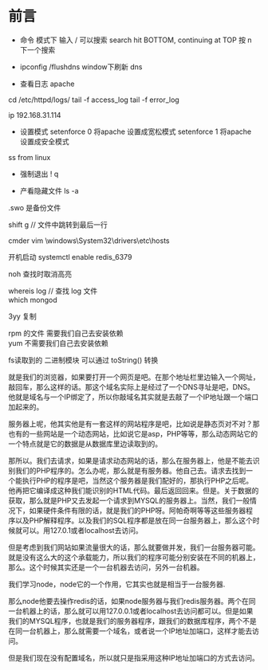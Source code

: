# 前言

* 命令 模式下 输入 / 可以搜索
search hit BOTTOM, continuing at TOP     按 n 下一个搜索

* ipconfig /flushdns window下刷新 dns

* 查看日志 apache
<!-- tail -f /etc/httpd/logs/ -->
cd /etc/httpd/logs/
tail -f access_log
tail -f error_log

ip 192.168.31.114

* 设置模式
setenforce 0 将apache 设置成宽松模式
setenforce 1 将apache 设置成安全模式


ss from linux

* 强制退出
! q

* 产看隐藏文件
ls -a

.swo 是备份文件

shift g   // 文件中跳转到最后一行



cmder
vim \windows\System32\drivers\etc\hosts

开机启动 systemctl enable redis_6379

noh 查找时取消高亮

whereis log  // 查找 log 文件 <br>
which mongod

3yy 复制

rpm 的文件 需要我们自己去安装依赖 <br>
yum  不需要我们自己去安装依赖

fs读取到的 二进制模块 可以通过  toString() 转换

就是我们的浏览器，如果要打开一个网页是吧。在那个地址栏里边输入一个网址，敲回车，那么这样的话。那这个域名实际上是经过了一个DNS寻址是吧，DNS。他就是域名与一个IP绑定了，所以你敲域名其实就是去敲了一个IP地址跟一个端口加起来的。

服务器上呢，他其实他是有一套这样的网站程序是吧，比如说是静态页对不对？那也有的一些网站是一个动态网站，比如说它是asp，PHP等等，那么动态网站它的一个特点就是它的数据是从数据库里边读取到的。


那所以。我们去请求，如果是请求动态网站的话，那么在服务器上，他是不能去识别我们的PHP程序的。怎么办呢，那么就是有服务器。他自己去。请求去找到一个能执行PHP的程序是吧，当然这个服务器是我们配好的，那执行PHP之后呢。他再把它编译成这种我们能识别的HTML代码。最后返回回来。但是。关于数据的获取，那么就是PHP又去发起一个请求到MYSQL的服务器上。当然，我们一般情况下，如果硬件条件有限的话，就是我们的PHP呀。阿帕奇啊等等这些服务器程序以及PHP解释程序。以及我们的SQL程序都是放在同一台服务器上，那么这个时候就可以。用127.0.1或者localhost去访问。

但是考虑到我们网站如果流量很大的话，那么就要做并发，我们一台服务器可能。就是没有这么大的这个承载能力，所以我们的程序可能分别安装在不同的机器上，那么。这个时候其实还是一个一台机器去访问，另外一台机器。

我们学习node，node它的一个作用，它其实也就是相当于一台服务器.

那么node他要去操作redis的话，如果node服务器与我们redis服务器。两个在同一台机器上的话，那么就可以用127.0.0.1或者localhost去访问都可以。但是如果我们的MYSQL程序，也就是我们的服务器程序，跟我们的数据库程序，两个不是在同一台机器上，那么就需要一个域名，或者说一个IP地址加端口，这样才能去访问。

但是我们现在没有配置域名，所以就只是指采用这种IP地址加端口的方式去访问。
